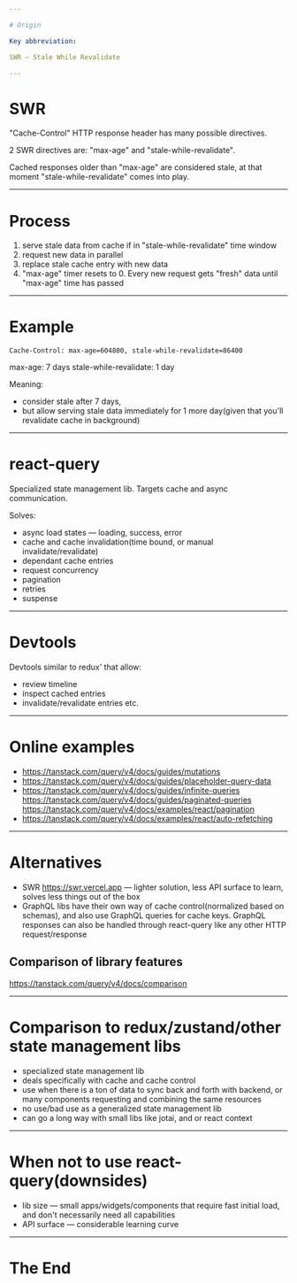 ```yaml
---

# Origin

Key abbreviation:

SWR — Stale While Revalidate

---
```


# SWR

"Cache-Control" HTTP response header has many possible directives.

2 SWR directives are: "max-age" and "stale-while-revalidate".

Cached responses older than "max-age" are considered stale, at that moment
"stale-while-revalidate" comes into play.

---

# Process

1. serve stale data from cache if in "stale-while-revalidate" time window
2. request new data in parallel
3. replace stale cache entry with new data
4. "max-age" timer resets to 0. Every new request gets "fresh"
   data until "max-age" time has passed

---

# Example

```
Cache-Control: max-age=604800, stale-while-revalidate=86400
```

max-age: 7 days
stale-while-revalidate: 1 day

Meaning:

- consider stale after 7 days,
- but allow serving stale data immediately for
  1 more day(given that you'll revalidate cache in background)

---

# react-query

Specialized state management lib. Targets cache and async communication.

Solves:

- async load states — loading, success, error
- cache and cache invalidation(time bound, or manual invalidate/revalidate)
- dependant cache entries
- request concurrency
- pagination
- retries
- suspense

---

# Devtools

Devtools similar to redux' that allow:

- review timeline
- inspect cached entries
- invalidate/revalidate entries etc.

---

# Online examples

- https://tanstack.com/query/v4/docs/guides/mutations
- https://tanstack.com/query/v4/docs/guides/placeholder-query-data
- https://tanstack.com/query/v4/docs/guides/infinite-queries
  https://tanstack.com/query/v4/docs/guides/paginated-queries
  https://tanstack.com/query/v4/docs/examples/react/pagination
- https://tanstack.com/query/v4/docs/examples/react/auto-refetching

---

# Alternatives

- SWR https://swr.vercel.app — lighter solution,
  less API surface to learn, solves less things out of the box
- GraphQL libs have their own way of cache control(normalized based on schemas),
  and also use GraphQL queries for cache keys. GraphQL responses
  can also be handled through react-query like any other HTTP request/response

## Comparison of library features

https://tanstack.com/query/v4/docs/comparison

---

# Comparison to redux/zustand/other state management libs

- specialized state management lib
- deals specifically with cache and cache control
- use when there is a ton of data to sync back and forth
  with backend, or many components requesting and combining
  the same resources
- no use/bad use as a generalized state management lib
- can go a long way with small libs like jotai, and or react context

---

# When not to use react-query(downsides)

- lib size — small apps/widgets/components that require fast
  initial load, and don't necessarily need all capabilities
- API surface — considerable learning curve

---

# The End
